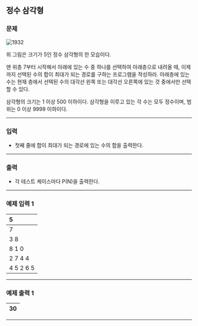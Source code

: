정수 삼각형
-------------
### 문제

![1932](https://user-images.githubusercontent.com/90941665/201895077-acee246e-1fdd-420c-a556-8362f2095f0b.png)

위 그림은 크기가 5인 정수 삼각형의 한 모습이다.

맨 위층 7부터 시작해서 아래에 있는 수 중 하나를 선택하여 아래층으로 내려올 때, 이제까지 선택된 수의 합이 최대가 되는 경로를 구하는 프로그램을 작성하라. 아래층에 있는 수는 현재 층에서 선택된 수의 대각선 왼쪽 또는 대각선 오른쪽에 있는 것 중에서만 선택할 수 있다.

삼각형의 크기는 1 이상 500 이하이다. 삼각형을 이루고 있는 각 수는 모두 정수이며, 범위는 0 이상 9999 이하이다.

- - -

### 입력
* 첫째 줄에 합이 최대가 되는 경로에 있는 수의 합을 출력한다.

- - -

### 출력
* 각 테스트 케이스마다 P(N)을 출력한다.
- - -

### 예제 입력 1
|5|
|:---|
|7|
|3 8|
|8 1 0|
|2 7 4 4|
|4 5 2 6 5|

- - -

### 예제 출력 1
|30|
|:---|

- - -